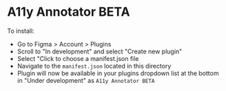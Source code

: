 # A11y Annotator BETA

To install:

- Go to Figma > Account > Plugins
- Scroll to "In development" and select "Create new plugin"
- Select "Click to choose a manifest.json file
- Navigate to the `manifest.json` located in this directory
- Plugin will now be available in your plugins dropdown list at the bottom in "Under development" as `A11y Annotator BETA`
